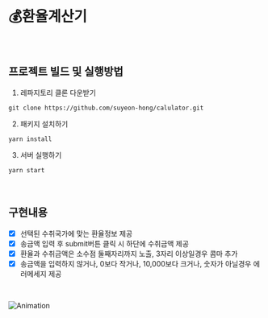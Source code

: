 # 💰환율계산기

<br>

## 프로젝트 빌드 및 실행방법

1. 레파지토리 클론 다운받기

```
git clone https://github.com/suyeon-hong/calulator.git
```

2. 패키지 설치하기

```
yarn install
```

3. 서버 실행하기

```
yarn start
```

<br>

## 구현내용

- [x] 선택된 수취국가에 맞는 환율정보 제공
- [x] 송금액 입력 후 submit버튼 클릭 시 하단에 수취금액 제공
- [x] 환율과 수취금액은 소수점 둘째자리까지 노출, 3자리 이상일경우 콤마 추가
- [x] 송금액을 입력하지 않거나, 0보다 작거나, 10,000보다 크거나, 숫자가 아닐경우 에러메세지 제공

<br>

![Animation](https://user-images.githubusercontent.com/78653426/152711805-1ca0727b-ce03-4ba1-acea-959a8ed7b24a.gif)
